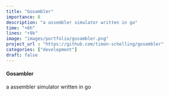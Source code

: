 ```yaml
---
title: "Gosambler"
importance: 8
description: "a assembler simulator written in go"
time: "+6h"
lines: "+9k"
image: "images/portfolio/gosambler.png"
project_url : "https://github.com/timon-schelling/gosembler"
categories: ["development"]
draft: false
---
```


#### Gosambler
a assembler simulator written in go
